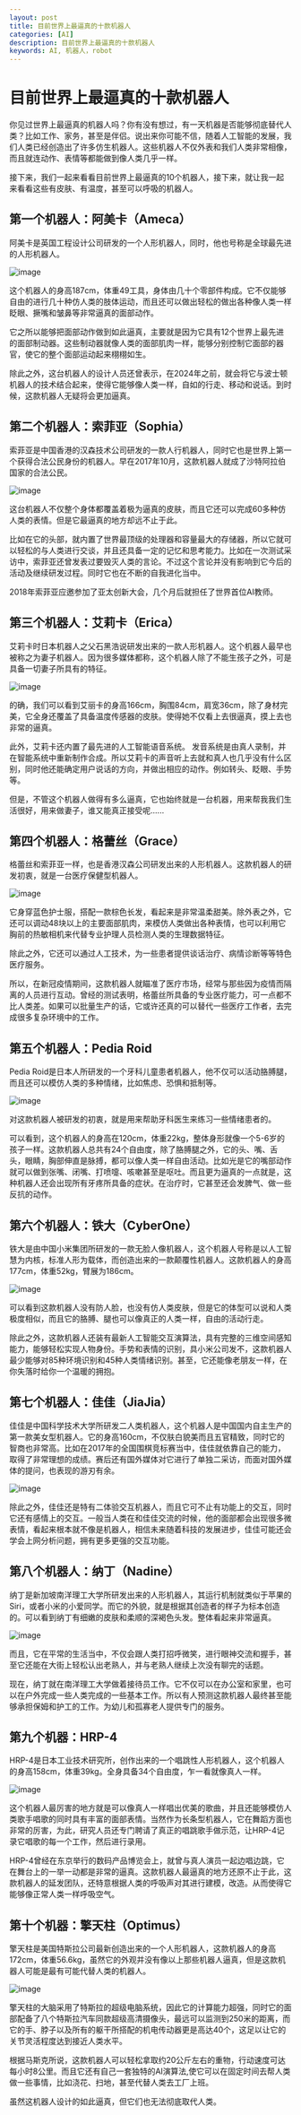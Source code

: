 ```yaml
---
layout: post
title: 目前世界上最逼真的十款机器人
categories: [AI]
description: 目前世界上最逼真的十款机器人
keywords: AI, 机器人，robot
---
```


# 目前世界上最逼真的十款机器人

你见过世界上最逼真的机器人吗？你有没有想过，有一天机器是否能够彻底替代人类？比如工作、家务，甚至是伴侣。说出来你可能不信，随着人工智能的发展，我们人类已经创造出了许多仿生机器人。这些机器人不仅外表和我们人类非常相像，而且就连动作、表情等都能做到像人类几乎一样。

接下来，我们一起来看看目前世界上最逼真的10个机器人，接下来，就让我一起来看看这些有皮肤、有温度，甚至可以呼吸的机器人。

## 第一个机器人：阿美卡（Ameca）

阿美卡是英国工程设计公司研发的一个人形机器人，同时，他也号称是全球最先进的人形机器人。

![image](https://github.com/weakchen007/aiwv.github.io/assets/58799395/c17f544e-b985-4956-8c9d-31248d16003a)

这个机器人的身高187cm，体重49工具，身体由几十个零部件构成。它不仅能够自由的进行几十种仿人类的肢体运动，而且还可以做出轻松的做出各种像人类一样眨眼、撅嘴和皱鼻等非常逼真的面部动作。

它之所以能够把面部动作做到如此逼真，主要就是因为它具有12个世界上最先进的面部制动器。这些制动器就像人类的面部肌肉一样，能够分别控制它面部的器官，使它的整个面部运动起来栩栩如生。

除此之外，这台机器人的设计人员还曾表示，在2024年之前，就会将它与波士顿机器人的技术结合起来，使得它能够像人类一样，自如的行走、移动和说话。到时候，这款机器人无疑将会更加逼真。

## 第二个机器人：索菲亚（Sophia）

索菲亚是中国香港的汉森技术公司研发的一款人行机器人，同时它也是世界上第一个获得合法公民身份的机器人。早在2017年10月，这款机器人就成了沙特阿拉伯国家的合法公民。

![image](https://github.com/weakchen007/aiwv.github.io/assets/58799395/f8b82dad-03c7-46ff-8d02-8b274d36a702)

这台机器人不仅整个身体都覆盖着极为逼真的皮肤，而且它还可以完成60多种仿人类的表情。但是它最逼真的地方却远不止于此。

比如在它的头部，就内置了世界最顶级的处理器和容量最大的存储器，所以它就可以轻松的与人类进行交谈，并且还具备一定的记忆和思考能力。比如在一次测试采访中，索菲亚还曾发表过要毁灭人类的言论。不过这个言论并没有影响到它今后的活动及继续研发过程。同时它也在不断的自我进化当中。

2018年索菲亚应邀参加了亚太创新大会，几个月后就担任了世界首位AI教师。

## 第三个机器人：艾莉卡（Erica）

艾莉卡时日本机器人之父石黑浩说研发出来的一款人形机器人。这个机器人最早也被称之为妻子机器人。因为很多媒体都称，这个机器人除了不能生孩子之外，可是具备一切妻子所具有的特征。

![image](https://github.com/weakchen007/aiwv.github.io/assets/58799395/b2761fee-8ba2-4f0f-ab2d-75a1acf7b12b)

的确，我们可以看到艾丽卡的身高166cm，胸围84cm，肩宽36cm，除了身材完美，它全身还覆盖了具备温度传感器的皮肤。使得她不仅看上去很逼真，摸上去也非常的逼真。

此外，艾莉卡还内置了最先进的人工智能语音系统。 发音系统是由真人录制，并在智能系统中重新制作合成。所以艾莉卡的声音听上去就和真人也几乎没有什么区别，同时他还能确定用户说话的方向，并做出相应的动作。例如转头、眨眼、手势等。

但是，不管这个机器人做得有多么逼真，它也始终就是一台机器，用来帮我我们生活很好，用来做妻子，谁又能真正接受呢......

## 第四个机器人：格蕾丝（Grace）

格蕾丝和索菲亚一样，也是香港汉森公司研发出来的人形机器人。这款机器人的研发初衷，就是一台医疗保健型机器人。

![image](https://github.com/weakchen007/aiwv.github.io/assets/58799395/1cd0382c-8cbc-4d63-be11-fe0a61b86c66)

它身穿蓝色护士服，搭配一款棕色长发，看起来是非常温柔甜美。除外表之外，它还可以调动48块以上的主要面部肌肉，来模仿人类做出各种表情，也可以利用它胸前的热敏相机来代替专业护理人员检测人类的生理数据特征。

除此之外，它还可以通过人工技术，为一些患者提供谈话治疗、病情诊断等等特色医疗服务。

所以，在新冠疫情期间，这款机器人就瞄准了医疗市场，经常与那些因为疫情而隔离的人员进行互动。曾经的测试表明，格蕾丝所具备的专业医疗能力，可一点都不比人类差。如果可以批量生产的话，它或许还真的可以替代一些医疗工作者，去完成很多复杂环境中的工作。

## 第五个机器人：Pedia Roid

Pedia Roid是日本人所研发的一个牙科儿童患者机器人，他不仅可以活动胳膊腿，而且还可以模仿人类的多种情绪，比如焦虑、恐惧和抵制等。

![image](https://github.com/weakchen007/aiwv.github.io/assets/58799395/2cdebd70-1c8a-4a06-9588-1d2aade6b08e)

对这款机器人被研发的初衷，就是用来帮助牙科医生来练习一些情绪患者的。

可以看到，这个机器人的身高在120cm，体重22kg，整体身形就像一个5-6岁的孩子一样。这款机器人总共有24个自由度，除了胳膊腿之外，它的头、嘴、舌头，眼睛，胸部伸直是脉搏，都可以像人类一样自由活动。比如光是它的嘴部动作就可以做到张嘴、闭嘴、打喷嚏、咳嗽甚至是呕吐。而且更为逼真的一点就是，这种机器人还会出现所有牙疼所具备的症状。在治疗时，它甚至还会发脾气、做一些反抗的动作。

## 第六个机器人：铁大（CyberOne）

铁大是由中国小米集团所研发的一款无脸人像机器人，这个机器人号称是以人工智慧为内核，标准人形为载体，而创造出来的一款颠覆性机器人。这款机器人的身高177cm，体重52kg，臂展为186cm。

![image](https://github.com/weakchen007/aiwv.github.io/assets/58799395/a70ca223-80b0-4cd8-88f3-6965858d59fd)

可以看到这款机器人没有防人脸，也没有仿人类皮肤，但是它的体型可以说和人类极度相似，而且它的胳膊、腿也可以像真正的人类一样，自由的活动行走。

除此之外，这款机器人还装有最新人工智能交互演算法，具有完整的三维空间感知能力，能够轻松实现人物身份。手势和表情的识别，具小米公司发不，这款机器人最少能够对85种环境识别和45种人类情绪识别。甚至，它还能像老朋友一样，在你失落时给你一个温暖的拥抱。

## 第七个机器人：佳佳（JiaJia）

佳佳是中国科学技术大学所研发二人类机器人，这个机器人是中国国内自主生产的第一款美女型机器人。它的身高160cm，不仅肤白貌美而且五官精致，同时它的智商也非常高。比如在2017年的全国围棋竞标赛当中，佳佳就依靠自己的能力，取得了非常理想的成绩。赛后还有国外媒体对它进行了单独二采访，而面对国外媒体的提问，也表现的游刃有余。

![image](https://github.com/weakchen007/aiwv.github.io/assets/58799395/69bd91d2-e1bd-4fc8-8e29-a64fe7e3ea56)

除此之外，佳佳还是特有二体验交互机器人，而且它可不止有功能上的交互，同时它还有感情上的交互。一般当人类在和佳佳交流的时候，他的面部都会出现很多微表情，看起来根本就不像是机器人，相信未来随着科技的发展进步，佳佳可能还会学会上网分析问题，拥有更多更强的交互功能。

## 第八个机器人：纳丁（Nadine）

纳丁是新加坡南洋理工大学所研发出来的人形机器人，其运行机制就类似于苹果的Siri，或者小米的小爱同学。而它的外貌，就是根据其创造者的样子为标本创造的。可以看到纳丁有细嫩的皮肤和柔顺的深褐色头发。整体看起来非常逼真。

![image](https://github.com/weakchen007/aiwv.github.io/assets/58799395/5049314f-075d-4b48-8592-8b0c83d5513d)

而且，它在平常的生活当中，不仅会跟人类打招呼微笑，进行眼神交流和握手，甚至它还能在大街上轻松认出老熟人，并与老熟人继续上次没有聊完的话题。

现在，纳丁就在南洋理工大学做着接待员工作。它不仅可以在办公室和家里，也可以在户外完成一些人类完成的一些基本工作。所以有人预测这款机器人最终甚至能够承担保姆和护工的工作。为幼儿和孤寡老人提供专门的服务。

## 第九个机器：HRP-4

HRP-4是日本工业技术研究所，创作出来的一个唱跳性人形机器人，这个机器人的身高158cm，体重39kg。全身具备34个自由度，乍一看就像真人一样。

![image](https://github.com/weakchen007/aiwv.github.io/assets/58799395/2b79049f-67ec-4f99-8bba-ee78a8e61c9d)

这个机器人最厉害的地方就是可以像真人一样唱出优美的歌曲，并且还能够模仿人类歌手唱歌的同时具有丰富的面部表情。当然作为长条型机器人，它在舞蹈方面也非常的厉害，为此，研究人员还专门聘请了真正的唱跳歌手做示范，让HRP-4记录它唱歌的每一个工作，然后进行录用。

HRP-4曾经在东京举行的数码产品博览会上，就曾与真人演员一起边唱边跳，它在舞台上的一举一动都是非常的逼真。这款机器人最逼真的地方还原不止于此，这款机器人的延发团队，还特意根据人类的呼吸声对其进行建模，改造。从而使得它能够像正常人类一样呼吸空气。

## 第十个机器：擎天柱（Optimus）

擎天柱是美国特斯拉公司最新创造出来的一个人形机器人，这款机器人的身高172cm，体重56.6kg，虽然它的外观并没有像以上那些机器人逼真，但是这款机器人可能是最有可能代替人类的机器人。

![image](https://github.com/weakchen007/aiwv.github.io/assets/58799395/3feda3ff-8ab8-480c-b613-59f56163546f)

擎天柱的大脑采用了特斯拉的超级电脑系统，因此它的计算能力超强，同时它的面部配备了八个特斯拉汽车同款超级高清摄像头，最远可以监测到250米的距离，而它的手、脖子以及所有的躯干所搭配的机电传动器更是高达40个，这足以让它的关节灵活程度达到接近人类水平。

根据马斯克所说，这款机器人可以轻松拿取约20公斤左右的重物，行动速度可达每小时8公里。而且它还有自己一套独特的AI演算法,使它可以在固定时间去帮人类做一些事情，比如浇花、扫地，甚至代替人类去工厂上班。

虽然这机器人设计的如此逼真，但它们也无法彻底取代人类。
















